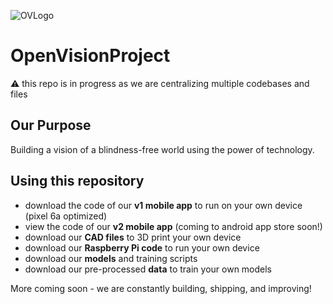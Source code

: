 ![OVLogo](https://github.com/rkdune/openvisionproject/assets/96749303/5615fc5c-3f83-468e-9a4b-a07cc15c6fab)
# OpenVisionProject
⚠️ this repo is in progress as we are centralizing multiple codebases and files

## Our Purpose
Building a vision of a blindness-free world using the power of technology.

## Using this repository
* download the code of our **v1 mobile app** to run on your own device (pixel 6a optimized)
* view the code of our **v2 mobile app** (coming to android app store soon!)
* download our **CAD files** to 3D print your own device
* download our **Raspberry Pi code** to run your own device
* download our **models** and training scripts
* download our pre-processed **data** to train your own models

More coming soon - we are constantly building, shipping, and improving!
